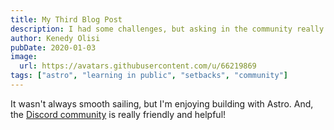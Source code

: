 ```yaml
---
title: My Third Blog Post
description: I had some challenges, but asking in the community really helped!
author: Kenedy Olisi
pubDate: 2020-01-03
image:
  url: https://avatars.githubusercontent.com/u/66219869
tags: ["astro", "learning in public", "setbacks", "community"]
---
```


It wasn't always smooth sailing, but I'm enjoying building with Astro. And, the [Discord community](https://astro.build/chat) is really friendly and helpful!
